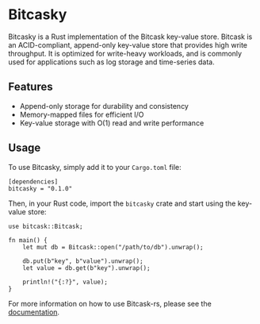 # Bitcasky

Bitcasky is a Rust implementation of the Bitcask key-value store. Bitcask is an ACID-compliant, append-only key-value store that provides high write throughput. It is optimized for write-heavy workloads, and is commonly used for applications such as log storage and time-series data.

## Features

- Append-only storage for durability and consistency
- Memory-mapped files for efficient I/O
- Key-value storage with O(1) read and write performance

## Usage

To use Bitcasky, simply add it to your `Cargo.toml` file:

```
[dependencies]
bitcasky = "0.1.0"

```

Then, in your Rust code, import the `bitcasky` crate and start using the key-value store:

```
use bitcask::Bitcask;

fn main() {
    let mut db = Bitcask::open("/path/to/db").unwrap();

    db.put(b"key", b"value").unwrap();
    let value = db.get(b"key").unwrap();

    println!("{:?}", value);
}

```

For more information on how to use Bitcask-rs, please see the [documentation](https://docs.rs/bitcask-rs/0.1.0/bitcask/).
